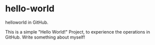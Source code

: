 # hello-world
helloworld in GitHub.

This is a simple "Hello World!" Project, to experience the operations in GitHub.
Write something about myself!
